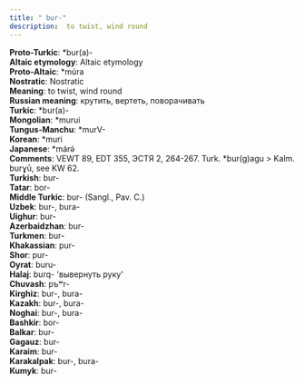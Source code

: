 ```yaml
---
title: " bur-"
description:  to twist, wind round
---
```


<strong>Proto-Turkic</strong>:  *bur(a)-<br>
<strong>Altaic etymology</strong>:  Altaic etymology<br>
<strong> Proto-Altaic</strong>:  *múra<br>
<strong>Nostratic</strong>:  Nostratic<br>
<strong>Meaning</strong>:  to twist, wind round<br>
<strong>Russian meaning</strong>:  крутить, вертеть, поворачивать<br>
<strong>Turkic</strong>:  *bur(a)-<br>
<strong>Mongolian</strong>:  *murui<br>
<strong>Tungus-Manchu</strong>:  *murV-<br>
<strong>Korean</strong>:  *muri<br>
<strong>Japanese</strong>:  *márǝ́<br>
<strong>Comments</strong>:  VEWT 89, EDT 355, ЭСТЯ 2, 264-267. Turk. *bur(g)agu > Kalm. burɣū, see KW 62.<br>
<strong>Turkish</strong>:  bur-<br>
<strong>Tatar</strong>:  bor-<br>
<strong>Middle Turkic</strong>:  bur- (Sangl., Pav. C.)<br>
<strong>Uzbek</strong>:  bur-, bura-<br>
<strong>Uighur</strong>:  bur-<br>
<strong>Azerbaidzhan</strong>:  bur-<br>
<strong>Turkmen</strong>:  bur-<br>
<strong>Khakassian</strong>:  pur-<br>
<strong>Shor</strong>:  pur-<br>
<strong>Oyrat</strong>:  buru-<br>
<strong>Halaj</strong>:  burq- 'вывернуть руку'<br>
<strong>Chuvash</strong>:  pъʷr-<br>
<strong>Kirghiz</strong>:  bur-, bura-<br>
<strong>Kazakh</strong>:  bur-, bura-<br>
<strong>Noghai</strong>:  bur-, bura-<br>
<strong>Bashkir</strong>:  bor-<br>
<strong>Balkar</strong>:  bur-<br>
<strong>Gagauz</strong>:  bur-<br>
<strong>Karaim</strong>:  bur-<br>
<strong>Karakalpak</strong>:  bur-, bura-<br>
<strong>Kumyk</strong>:  bur-<br>


